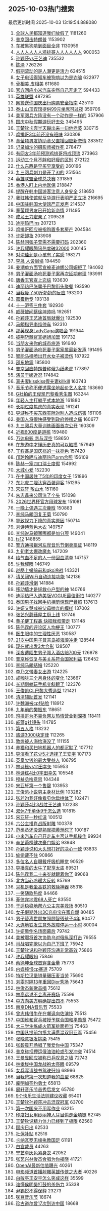 ## 2025-10-03热门搜索 
最后更新时间 2025-10-03 13:19:54.888080 
1. [全球人民都知道我们放假了](https://s.weibo.com/weibo?q=%E5%85%A8%E7%90%83%E4%BA%BA%E6%B0%91%E9%83%BD%E7%9F%A5%E9%81%93%E6%88%91%E4%BB%AC%E6%94%BE%E5%81%87%E4%BA%86&t=31&band_rank=31&Refer=top) 1181260
1. [普京回击特朗普](https://s.weibo.com/weibo?q=%23%E6%99%AE%E4%BA%AC%E5%9B%9E%E5%87%BB%E7%89%B9%E6%9C%97%E6%99%AE%23&t=31&band_rank=1&Refer=top) 1153902
1. [车被黑狗啃到面目全非](https://s.weibo.com/weibo?q=%23%E8%BD%A6%E8%A2%AB%E9%BB%91%E7%8B%97%E5%95%83%E5%88%B0%E9%9D%A2%E7%9B%AE%E5%85%A8%E9%9D%9E%23&t=31&band_rank=5&Refer=top) 1130959
1. [人人人人人人鸡排哥人人人人人人](https://s.weibo.com/weibo?q=%23%E4%BA%BA%E4%BA%BA%E4%BA%BA%E4%BA%BA%E4%BA%BA%E4%BA%BA%E9%B8%A1%E6%8E%92%E5%93%A5%E4%BA%BA%E4%BA%BA%E4%BA%BA%E4%BA%BA%E4%BA%BA%E4%BA%BA%23&t=31&band_rank=1&Refer=top) 900053
1. [孙颖莎vs王艺迪](https://s.weibo.com/weibo?q=%23%E5%AD%99%E9%A2%96%E8%8E%8Evs%E7%8E%8B%E8%89%BA%E8%BF%AA%23&t=31&band_rank=4&Refer=top) 735532
1. [陈泽](https://s.weibo.com/weibo?q=%E9%99%88%E6%B3%BD&t=31&band_rank=5&Refer=top) 726226
1. [假期流动的是人潮更是活力](https://s.weibo.com/weibo?q=%23%E5%81%87%E6%9C%9F%E6%B5%81%E5%8A%A8%E7%9A%84%E6%98%AF%E4%BA%BA%E6%BD%AE%E6%9B%B4%E6%98%AF%E6%B4%BB%E5%8A%9B%23&t=31&band_rank=3&Refer=top) 624515
1. [女子电话得知车被狗啃以为是诈骗](https://s.weibo.com/weibo?q=%23%E5%A5%B3%E5%AD%90%E7%94%B5%E8%AF%9D%E5%BE%97%E7%9F%A5%E8%BD%A6%E8%A2%AB%E7%8B%97%E5%95%83%E4%BB%A5%E4%B8%BA%E6%98%AF%E8%AF%88%E9%AA%97%23&t=31&band_rank=2&Refer=top) 622977
1. [骨相美 皮相美](https://s.weibo.com/weibo?q=%E9%AA%A8%E7%9B%B8%E7%BE%8E%20%E7%9A%AE%E7%9B%B8%E7%BE%8E&t=31&band_rank=33&Refer=top) 611680
1. [官方回应小米汽车突然自己开走了](https://s.weibo.com/weibo?q=%23%E5%AE%98%E6%96%B9%E5%9B%9E%E5%BA%94%E5%B0%8F%E7%B1%B3%E6%B1%BD%E8%BD%A6%E7%AA%81%E7%84%B6%E8%87%AA%E5%B7%B1%E5%BC%80%E8%B5%B0%E4%BA%86%23&t=31&band_rank=5&Refer=top) 594433
1. [英雄联盟](https://s.weibo.com/weibo?q=%E8%8B%B1%E9%9B%84%E8%81%94%E7%9B%9F&t=31&band_rank=2&Refer=top) 487295
1. [网警送你国庆出行购票安全指南](https://s.weibo.com/weibo?q=%23%E7%BD%91%E8%AD%A6%E9%80%81%E4%BD%A0%E5%9B%BD%E5%BA%86%E5%87%BA%E8%A1%8C%E8%B4%AD%E7%A5%A8%E5%AE%89%E5%85%A8%E6%8C%87%E5%8D%97%23&t=31&band_rank=3&Refer=top) 425110
1. [泰山山顶宾馆提供99元坐席可过夜](https://s.weibo.com/weibo?q=%23%E6%B3%B0%E5%B1%B1%E5%B1%B1%E9%A1%B6%E5%AE%BE%E9%A6%86%E6%8F%90%E4%BE%9B99%E5%85%83%E5%9D%90%E5%B8%AD%E5%8F%AF%E8%BF%87%E5%A4%9C%23&t=31&band_rank=2&Refer=top) 359706
1. [美军阅兵方阵没有一个动作是一样的](https://s.weibo.com/weibo?q=%E7%BE%8E%E5%86%9B%E9%98%85%E5%85%B5%E6%96%B9%E9%98%B5%E6%B2%A1%E6%9C%89%E4%B8%80%E4%B8%AA%E5%8A%A8%E4%BD%9C%E6%98%AF%E4%B8%80%E6%A0%B7%E7%9A%84&t=31&band_rank=16&Refer=top) 357906
1. [国庆中秋假期游玩好去处](https://s.weibo.com/weibo?q=%23%E5%9B%BD%E5%BA%86%E4%B8%AD%E7%A7%8B%E5%81%87%E6%9C%9F%E6%B8%B8%E7%8E%A9%E5%A5%BD%E5%8E%BB%E5%A4%84%23&t=31&band_rank=3&Refer=top) 345495
1. [王楚钦卡壳半天蹦出来一句他老婆](https://s.weibo.com/weibo?q=%E7%8E%8B%E6%A5%9A%E9%92%A6%E5%8D%A1%E5%A3%B3%E5%8D%8A%E5%A4%A9%E8%B9%A6%E5%87%BA%E6%9D%A5%E4%B8%80%E5%8F%A5%E4%BB%96%E8%80%81%E5%A9%86&t=31&band_rank=4&Refer=top) 330715
1. [鸡排哥3年前还没有班味](https://s.weibo.com/weibo?q=%23%E9%B8%A1%E6%8E%92%E5%93%A53%E5%B9%B4%E5%89%8D%E8%BF%98%E6%B2%A1%E6%9C%89%E7%8F%AD%E5%91%B3%23&t=31&band_rank=7&Refer=top) 330308
1. [章莹颖男友协助章父直播回应新恋情](https://s.weibo.com/weibo?q=%23%E7%AB%A0%E8%8E%B9%E9%A2%96%E7%94%B7%E5%8F%8B%E5%8D%8F%E5%8A%A9%E7%AB%A0%E7%88%B6%E7%9B%B4%E6%92%AD%E5%9B%9E%E5%BA%94%E6%96%B0%E6%81%8B%E6%83%85%23&t=31&band_rank=6&Refer=top) 283512
1. [记录加沙的摄影师被炸死](https://s.weibo.com/weibo?q=%23%E8%AE%B0%E5%BD%95%E5%8A%A0%E6%B2%99%E7%9A%84%E6%91%84%E5%BD%B1%E5%B8%88%E8%A2%AB%E7%82%B8%E6%AD%BB%23&t=31&band_rank=4&Refer=top) 278477
1. [有网友3年前预测鸡排哥将成顶流](https://s.weibo.com/weibo?q=%23%E6%9C%89%E7%BD%91%E5%8F%8B3%E5%B9%B4%E5%89%8D%E9%A2%84%E6%B5%8B%E9%B8%A1%E6%8E%92%E5%93%A5%E5%B0%86%E6%88%90%E9%A1%B6%E6%B5%81%23&t=31&band_rank=6&Refer=top) 273963
1. [运动三个月不胖和好瘦的区别](https://s.weibo.com/weibo?q=%E8%BF%90%E5%8A%A8%E4%B8%89%E4%B8%AA%E6%9C%88%E4%B8%8D%E8%83%96%E5%92%8C%E5%A5%BD%E7%98%A6%E7%9A%84%E5%8C%BA%E5%88%AB&t=31&band_rank=7&Refer=top) 272122
1. [什么东西是早买早享受的](https://s.weibo.com/weibo?q=%E4%BB%80%E4%B9%88%E4%B8%9C%E8%A5%BF%E6%98%AF%E6%97%A9%E4%B9%B0%E6%97%A9%E4%BA%AB%E5%8F%97%E7%9A%84&t=31&band_rank=24&Refer=top) 260196
1. [九三阅兵刺刀是开了刃的](https://s.weibo.com/weibo?q=%23%E4%B9%9D%E4%B8%89%E9%98%85%E5%85%B5%E5%88%BA%E5%88%80%E6%98%AF%E5%BC%80%E4%BA%86%E5%88%83%E7%9A%84%23&t=31&band_rank=8&Refer=top) 251564
1. [英雄联盟全球总决赛](https://s.weibo.com/weibo?q=%23%E8%8B%B1%E9%9B%84%E8%81%94%E7%9B%9F%E5%85%A8%E7%90%83%E6%80%BB%E5%86%B3%E8%B5%9B%23&t=31&band_rank=9&Refer=top) 231859
1. [香港人盯上内地医保](https://s.weibo.com/weibo?q=%23%E9%A6%99%E6%B8%AF%E4%BA%BA%E7%9B%AF%E4%B8%8A%E5%86%85%E5%9C%B0%E5%8C%BB%E4%BF%9D%23&t=31&band_rank=7&Refer=top) 218847
1. [提醒在韩中国游客注意人身安全](https://s.weibo.com/weibo?q=%23%E6%8F%90%E9%86%92%E5%9C%A8%E9%9F%A9%E4%B8%AD%E5%9B%BD%E6%B8%B8%E5%AE%A2%E6%B3%A8%E6%84%8F%E4%BA%BA%E8%BA%AB%E5%AE%89%E5%85%A8%23&t=31&band_rank=8&Refer=top) 218650
1. [我驻韩使馆就反华游行表明严正立场](https://s.weibo.com/weibo?q=%23%E6%88%91%E9%A9%BB%E9%9F%A9%E4%BD%BF%E9%A6%86%E5%B0%B1%E5%8F%8D%E5%8D%8E%E6%B8%B8%E8%A1%8C%E8%A1%A8%E6%98%8E%E4%B8%A5%E6%AD%A3%E7%AB%8B%E5%9C%BA%23&t=31&band_rank=9&Refer=top) 216695
1. [中国驻韩国大使馆严正发声](https://s.weibo.com/weibo?q=%23%E4%B8%AD%E5%9B%BD%E9%A9%BB%E9%9F%A9%E5%9B%BD%E5%A4%A7%E4%BD%BF%E9%A6%86%E4%B8%A5%E6%AD%A3%E5%8F%91%E5%A3%B0%23&t=31&band_rank=10&Refer=top) 214537
1. [章莹颖男友已开始新恋情](https://s.weibo.com/weibo?q=%23%E7%AB%A0%E8%8E%B9%E9%A2%96%E7%94%B7%E5%8F%8B%E5%B7%B2%E5%BC%80%E5%A7%8B%E6%96%B0%E6%81%8B%E6%83%85%23&t=31&band_rank=11&Refer=top) 211495
1. [成龙王力宏亲了](https://s.weibo.com/weibo?q=%23%E6%88%90%E9%BE%99%E7%8E%8B%E5%8A%9B%E5%AE%8F%E4%BA%B2%E4%BA%86%23&t=31&band_rank=12&Refer=top) 209528
1. [迪丽热巴ins](https://s.weibo.com/weibo?q=%E8%BF%AA%E4%B8%BD%E7%83%AD%E5%B7%B4ins&t=31&band_rank=13&Refer=top) 207213
1. [鸡排哥回应被指购置多套房产](https://s.weibo.com/weibo?q=%23%E9%B8%A1%E6%8E%92%E5%93%A5%E5%9B%9E%E5%BA%94%E8%A2%AB%E6%8C%87%E8%B4%AD%E7%BD%AE%E5%A4%9A%E5%A5%97%E6%88%BF%E4%BA%A7%23&t=31&band_rank=14&Refer=top) 204584
1. [许妍卸妆](https://s.weibo.com/weibo?q=%23%E8%AE%B8%E5%A6%8D%E5%8D%B8%E5%A6%86%23&t=31&band_rank=15&Refer=top) 203908
1. [陈赫问张子萱需不需要打码](https://s.weibo.com/weibo?q=%23%E9%99%88%E8%B5%AB%E9%97%AE%E5%BC%A0%E5%AD%90%E8%90%B1%E9%9C%80%E4%B8%8D%E9%9C%80%E8%A6%81%E6%89%93%E7%A0%81%23&t=31&band_rank=16&Refer=top) 202360
1. [许我耀眼腾讯热度破32000](https://s.weibo.com/weibo?q=%23%E8%AE%B8%E6%88%91%E8%80%80%E7%9C%BC%E8%85%BE%E8%AE%AF%E7%83%AD%E5%BA%A6%E7%A0%B432000%23&t=31&band_rank=17&Refer=top) 200145
1. [对沈佳润是小孩有了实感](https://s.weibo.com/weibo?q=%E5%AF%B9%E6%B2%88%E4%BD%B3%E6%B6%A6%E6%98%AF%E5%B0%8F%E5%AD%A9%E6%9C%89%E4%BA%86%E5%AE%9E%E6%84%9F&t=31&band_rank=18&Refer=top) 198271
1. [李晟 人设崩塌](https://s.weibo.com/weibo?q=%E6%9D%8E%E6%99%9F%20%E4%BA%BA%E8%AE%BE%E5%B4%A9%E5%A1%8C&t=31&band_rank=11&Refer=top) 194450
1. [姜潮单方面官宣被麦迪娜公司婉拒了](https://s.weibo.com/weibo?q=%E5%A7%9C%E6%BD%AE%E5%8D%95%E6%96%B9%E9%9D%A2%E5%AE%98%E5%AE%A3%E8%A2%AB%E9%BA%A6%E8%BF%AA%E5%A8%9C%E5%85%AC%E5%8F%B8%E5%A9%89%E6%8B%92%E4%BA%86&t=31&band_rank=11&Refer=top) 194092
1. [男子灌面汤呛死妻子案再次延期审理](https://s.weibo.com/weibo?q=%23%E7%94%B7%E5%AD%90%E7%81%8C%E9%9D%A2%E6%B1%A4%E5%91%9B%E6%AD%BB%E5%A6%BB%E5%AD%90%E6%A1%88%E5%86%8D%E6%AC%A1%E5%BB%B6%E6%9C%9F%E5%AE%A1%E7%90%86%23&t=31&band_rank=31&Refer=top) 193991
1. [唐香玉官宣上恋综](https://s.weibo.com/weibo?q=%23%E5%94%90%E9%A6%99%E7%8E%89%E5%AE%98%E5%AE%A3%E4%B8%8A%E6%81%8B%E7%BB%BC%23&t=31&band_rank=13&Refer=top) 193630
1. [迪丽热巴张馨予巴黎街头聚餐](https://s.weibo.com/weibo?q=%23%E8%BF%AA%E4%B8%BD%E7%83%AD%E5%B7%B4%E5%BC%A0%E9%A6%A8%E4%BA%88%E5%B7%B4%E9%BB%8E%E8%A1%97%E5%A4%B4%E8%81%9A%E9%A4%90%23&t=31&band_rank=19&Refer=top) 193590
1. [当我瘦了50斤奶奶的反应](https://s.weibo.com/weibo?q=%E5%BD%93%E6%88%91%E7%98%A6%E4%BA%8650%E6%96%A4%E5%A5%B6%E5%A5%B6%E7%9A%84%E5%8F%8D%E5%BA%94&t=31&band_rank=32&Refer=top) 193200
1. [霉霉新专](https://s.weibo.com/weibo?q=%E9%9C%89%E9%9C%89%E6%96%B0%E4%B8%93&t=31&band_rank=19&Refer=top) 193138
1. [十一沪签三件套](https://s.weibo.com/weibo?q=%23%E5%8D%81%E4%B8%80%E6%B2%AA%E7%AD%BE%E4%B8%89%E4%BB%B6%E5%A5%97%23&t=31&band_rank=18&Refer=top) 192930
1. [戚薇被问蔡徐坤帅吗](https://s.weibo.com/weibo?q=%E6%88%9A%E8%96%87%E8%A2%AB%E9%97%AE%E8%94%A1%E5%BE%90%E5%9D%A4%E5%B8%85%E5%90%97&t=31&band_rank=23&Refer=top) 192651
1. [孙颖莎王艺迪首局就爆分](https://s.weibo.com/weibo?q=%E5%AD%99%E9%A2%96%E8%8E%8E%E7%8E%8B%E8%89%BA%E8%BF%AA%E9%A6%96%E5%B1%80%E5%B0%B1%E7%88%86%E5%88%86&t=31&band_rank=20&Refer=top) 192530
1. [马頔指导李纯停车](https://s.weibo.com/weibo?q=%23%E9%A9%AC%E9%A0%94%E6%8C%87%E5%AF%BC%E6%9D%8E%E7%BA%AF%E5%81%9C%E8%BD%A6%23&t=31&band_rank=21&Refer=top) 192310
1. [那英现身LadyGaga演唱会](https://s.weibo.com/weibo?q=%23%E9%82%A3%E8%8B%B1%E7%8E%B0%E8%BA%ABLadyGaga%E6%BC%94%E5%94%B1%E4%BC%9A%23&t=31&band_rank=22&Refer=top) 191944
1. [披荆斩棘官宣姐姐加盟](https://s.weibo.com/weibo?q=%23%E6%8A%AB%E8%8D%86%E6%96%A9%E6%A3%98%E5%AE%98%E5%AE%A3%E5%A7%90%E5%A7%90%E5%8A%A0%E7%9B%9F%23&t=31&band_rank=23&Refer=top) 191732
1. [当朋友来你的城市旅游](https://s.weibo.com/weibo?q=%E5%BD%93%E6%9C%8B%E5%8F%8B%E6%9D%A5%E4%BD%A0%E7%9A%84%E5%9F%8E%E5%B8%82%E6%97%85%E6%B8%B8&t=31&band_rank=24&Refer=top) 191640
1. [男子灌面汤呛死妻子案家属最新发声](https://s.weibo.com/weibo?q=%23%E7%94%B7%E5%AD%90%E7%81%8C%E9%9D%A2%E6%B1%A4%E5%91%9B%E6%AD%BB%E5%A6%BB%E5%AD%90%E6%A1%88%E5%AE%B6%E5%B1%9E%E6%9C%80%E6%96%B0%E5%8F%91%E5%A3%B0%23&t=31&band_rank=25&Refer=top) 191495
1. [智能马桶喷出开水女子被烫伤](https://s.weibo.com/weibo?q=%23%E6%99%BA%E8%83%BD%E9%A9%AC%E6%A1%B6%E5%96%B7%E5%87%BA%E5%BC%80%E6%B0%B4%E5%A5%B3%E5%AD%90%E8%A2%AB%E7%83%AB%E4%BC%A4%23&t=31&band_rank=19&Refer=top) 187922
1. [邵东地震](https://s.weibo.com/weibo?q=%E9%82%B5%E4%B8%9C%E5%9C%B0%E9%9C%87&t=31&band_rank=26&Refer=top) 185800
1. [普京回应特朗普称俄为纸老虎](https://s.weibo.com/weibo?q=%23%E6%99%AE%E4%BA%AC%E5%9B%9E%E5%BA%94%E7%89%B9%E6%9C%97%E6%99%AE%E7%A7%B0%E4%BF%84%E4%B8%BA%E7%BA%B8%E8%80%81%E8%99%8E%23&t=31&band_rank=9&Refer=top) 177897
1. [演员于娜近况](https://s.weibo.com/weibo?q=%23%E6%BC%94%E5%91%98%E4%BA%8E%E5%A8%9C%E8%BF%91%E5%86%B5%23&t=31&band_rank=50&Refer=top) 174842
1. [真夫妻kisskiss假夫妻killkill](https://s.weibo.com/weibo?q=%23%E7%9C%9F%E5%A4%AB%E5%A6%BBkisskiss%E5%81%87%E5%A4%AB%E5%A6%BBkillkill%23&t=31&band_rank=19&Refer=top) 163743
1. [音乐节称不便透露坐地起价艺人名字](https://s.weibo.com/weibo?q=%23%E9%9F%B3%E4%B9%90%E8%8A%82%E7%A7%B0%E4%B8%8D%E4%BE%BF%E9%80%8F%E9%9C%B2%E5%9D%90%E5%9C%B0%E8%B5%B7%E4%BB%B7%E8%89%BA%E4%BA%BA%E5%90%8D%E5%AD%97%23&t=31&band_rank=29&Refer=top) 163660
1. [G社拍的王俊凯巴黎看秀生图](https://s.weibo.com/weibo?q=%23G%E7%A4%BE%E6%8B%8D%E7%9A%84%E7%8E%8B%E4%BF%8A%E5%87%AF%E5%B7%B4%E9%BB%8E%E7%9C%8B%E7%A7%80%E7%94%9F%E5%9B%BE%23&t=31&band_rank=18&Refer=top) 163244
1. [年轻人主打躺平式本地游](https://s.weibo.com/weibo?q=%23%E5%B9%B4%E8%BD%BB%E4%BA%BA%E4%B8%BB%E6%89%93%E8%BA%BA%E5%B9%B3%E5%BC%8F%E6%9C%AC%E5%9C%B0%E6%B8%B8%23&t=31&band_rank=20&Refer=top) 161880
1. [长期过度焦虑的真实表现](https://s.weibo.com/weibo?q=%E9%95%BF%E6%9C%9F%E8%BF%87%E5%BA%A6%E7%84%A6%E8%99%91%E7%9A%84%E7%9C%9F%E5%AE%9E%E8%A1%A8%E7%8E%B0&t=31&band_rank=32&Refer=top) 161241
1. [导游称不买东西实际对别人造成伤害](https://s.weibo.com/weibo?q=%23%E5%AF%BC%E6%B8%B8%E7%A7%B0%E4%B8%8D%E4%B9%B0%E4%B8%9C%E8%A5%BF%E5%AE%9E%E9%99%85%E5%AF%B9%E5%88%AB%E4%BA%BA%E9%80%A0%E6%88%90%E4%BC%A4%E5%AE%B3%23&t=31&band_rank=22&Refer=top) 161106
1. [美国人将很快感受到政府停摆之痛](https://s.weibo.com/weibo?q=%23%E7%BE%8E%E5%9B%BD%E4%BA%BA%E5%B0%86%E5%BE%88%E5%BF%AB%E6%84%9F%E5%8F%97%E5%88%B0%E6%94%BF%E5%BA%9C%E5%81%9C%E6%91%86%E4%B9%8B%E7%97%9B%23&t=31&band_rank=10&Refer=top) 160677
1. [九三阅兵大量训练画面首次公开](https://s.weibo.com/weibo?q=%23%E4%B9%9D%E4%B8%89%E9%98%85%E5%85%B5%E5%A4%A7%E9%87%8F%E8%AE%AD%E7%BB%83%E7%94%BB%E9%9D%A2%E9%A6%96%E6%AC%A1%E5%85%AC%E5%BC%80%23&t=31&band_rank=24&Refer=top) 160309
1. [近视600度是道槛](https://s.weibo.com/weibo?q=%23%E8%BF%91%E8%A7%86600%E5%BA%A6%E6%98%AF%E9%81%93%E6%A7%9B%23&t=31&band_rank=26&Refer=top) 159480
1. [万达电影 恋与深空](https://s.weibo.com/weibo?q=%E4%B8%87%E8%BE%BE%E7%94%B5%E5%BD%B1%20%E6%81%8B%E4%B8%8E%E6%B7%B1%E7%A9%BA&t=31&band_rank=27&Refer=top) 158650
1. [在旅游中才懂历史真的可以触摸](https://s.weibo.com/weibo?q=%23%E5%9C%A8%E6%97%85%E6%B8%B8%E4%B8%AD%E6%89%8D%E6%87%82%E5%8E%86%E5%8F%B2%E7%9C%9F%E7%9A%84%E5%8F%AF%E4%BB%A5%E8%A7%A6%E6%91%B8%23&t=31&band_rank=29&Refer=top) 157949
1. [丁程鑫是国庆档的一抹亮色](https://s.weibo.com/weibo?q=%E4%B8%81%E7%A8%8B%E9%91%AB%E6%98%AF%E5%9B%BD%E5%BA%86%E6%A1%A3%E7%9A%84%E4%B8%80%E6%8A%B9%E4%BA%AE%E8%89%B2&t=31&band_rank=30&Refer=top) 157420
1. [邝玲玲晒与迪丽热巴orm合照](https://s.weibo.com/weibo?q=%23%E9%82%9D%E7%8E%B2%E7%8E%B2%E6%99%92%E4%B8%8E%E8%BF%AA%E4%B8%BD%E7%83%AD%E5%B7%B4orm%E5%90%88%E7%85%A7%23&t=31&band_rank=34&Refer=top) 156109
1. [陈赫一家四口瑞士度假](https://s.weibo.com/weibo?q=%E9%99%88%E8%B5%AB%E4%B8%80%E5%AE%B6%E5%9B%9B%E5%8F%A3%E7%91%9E%E5%A3%AB%E5%BA%A6%E5%81%87&t=31&band_rank=11&Refer=top) 154992
1. [大城小爱](https://s.weibo.com/weibo?q=%E5%A4%A7%E5%9F%8E%E5%B0%8F%E7%88%B1&t=31&band_rank=20&Refer=top) 152230
1. [在中国居住了5年的印度女子](https://s.weibo.com/weibo?q=%23%E5%9C%A8%E4%B8%AD%E5%9B%BD%E5%B1%85%E4%BD%8F%E4%BA%865%E5%B9%B4%E7%9A%84%E5%8D%B0%E5%BA%A6%E5%A5%B3%E5%AD%90%23&t=31&band_rank=21&Refer=top) 151896
1. [东北虎二埋汰穿西装迎客](https://s.weibo.com/weibo?q=%23%E4%B8%9C%E5%8C%97%E8%99%8E%E4%BA%8C%E5%9F%8B%E6%B1%B0%E7%A9%BF%E8%A5%BF%E8%A3%85%E8%BF%8E%E5%AE%A2%23&t=31&band_rank=10&Refer=top) 151295
1. [宋亚轩 敬山水](https://s.weibo.com/weibo?q=%E5%AE%8B%E4%BA%9A%E8%BD%A9%20%E6%95%AC%E5%B1%B1%E6%B0%B4&t=31&band_rank=13&Refer=top) 151160
1. [朱志鑫来公司洗了个头](https://s.weibo.com/weibo?q=%23%E6%9C%B1%E5%BF%97%E9%91%AB%E6%9D%A5%E5%85%AC%E5%8F%B8%E6%B4%97%E4%BA%86%E4%B8%AA%E5%A4%B4%23&t=31&band_rank=14&Refer=top) 151098
1. [2026世界杯官方用球发布](https://s.weibo.com/weibo?q=%232026%E4%B8%96%E7%95%8C%E6%9D%AF%E5%AE%98%E6%96%B9%E7%94%A8%E7%90%83%E5%8F%91%E5%B8%83%23&t=31&band_rank=15&Refer=top) 151081
1. [一晚上偶遇三次鹿晗](https://s.weibo.com/weibo?q=%23%E4%B8%80%E6%99%9A%E4%B8%8A%E5%81%B6%E9%81%87%E4%B8%89%E6%AC%A1%E9%B9%BF%E6%99%97%23&t=31&band_rank=18&Refer=top) 150883
1. [李纯马頔回复王菊](https://s.weibo.com/weibo?q=%23%E6%9D%8E%E7%BA%AF%E9%A9%AC%E9%A0%94%E5%9B%9E%E5%A4%8D%E7%8E%8B%E8%8F%8A%23&t=31&band_rank=31&Refer=top) 150790
1. [导致视力下降的真实原因](https://s.weibo.com/weibo?q=%E5%AF%BC%E8%87%B4%E8%A7%86%E5%8A%9B%E4%B8%8B%E9%99%8D%E7%9A%84%E7%9C%9F%E5%AE%9E%E5%8E%9F%E5%9B%A0&t=31&band_rank=21&Refer=top) 150714
1. [刘诗诗蓝色大衣](https://s.weibo.com/weibo?q=%23%E5%88%98%E8%AF%97%E8%AF%97%E8%93%9D%E8%89%B2%E5%A4%A7%E8%A1%A3%23&t=31&band_rank=15&Refer=top) 149757
1. [李纯说马頔哪哪都是加分项](https://s.weibo.com/weibo?q=%23%E6%9D%8E%E7%BA%AF%E8%AF%B4%E9%A9%AC%E9%A0%94%E5%93%AA%E5%93%AA%E9%83%BD%E6%98%AF%E5%8A%A0%E5%88%86%E9%A1%B9%23&t=31&band_rank=25&Refer=top) 149041
1. [ts12](https://s.weibo.com/weibo?q=ts12&t=31&band_rank=28&Refer=top) 148855
1. [警方通报银河左岸音乐节倒卖票证](https://s.weibo.com/weibo?q=%23%E8%AD%A6%E6%96%B9%E9%80%9A%E6%8A%A5%E9%93%B6%E6%B2%B3%E5%B7%A6%E5%B2%B8%E9%9F%B3%E4%B9%90%E8%8A%82%E5%80%92%E5%8D%96%E7%A5%A8%E8%AF%81%23&t=31&band_rank=35&Refer=top) 148119
1. [九旬老太爆改魔丸](https://s.weibo.com/weibo?q=%E4%B9%9D%E6%97%AC%E8%80%81%E5%A4%AA%E7%88%86%E6%94%B9%E9%AD%94%E4%B8%B8&t=31&band_rank=29&Refer=top) 147209
1. [给气血不足的人一份回血清单](https://s.weibo.com/weibo?q=%23%E7%BB%99%E6%B0%94%E8%A1%80%E4%B8%8D%E8%B6%B3%E7%9A%84%E4%BA%BA%E4%B8%80%E4%BB%BD%E5%9B%9E%E8%A1%80%E6%B8%85%E5%8D%95%23&t=31&band_rank=31&Refer=top) 147157
1. [许我耀眼](https://s.weibo.com/weibo?q=%E8%AE%B8%E6%88%91%E8%80%80%E7%9C%BC&t=31&band_rank=22&Refer=top) 146749
1. [赵磊上婚综前和qko冷战](https://s.weibo.com/weibo?q=%E8%B5%B5%E7%A3%8A%E4%B8%8A%E5%A9%9A%E7%BB%BC%E5%89%8D%E5%92%8Cqko%E5%86%B7%E6%88%98&t=31&band_rank=42&Refer=top) 143321
1. [请关闭WiFi自动连接功能](https://s.weibo.com/weibo?q=%23%E8%AF%B7%E5%85%B3%E9%97%ADWiFi%E8%87%AA%E5%8A%A8%E8%BF%9E%E6%8E%A5%E5%8A%9F%E8%83%BD%23&t=31&band_rank=33&Refer=top) 142136
1. [孙颖莎滑倒](https://s.weibo.com/weibo?q=%E5%AD%99%E9%A2%96%E8%8E%8E%E6%BB%91%E5%80%92&t=31&band_rank=35&Refer=top) 141884
1. [移动墙才是拯救小户型的神](https://s.weibo.com/weibo?q=%E7%A7%BB%E5%8A%A8%E5%A2%99%E6%89%8D%E6%98%AF%E6%8B%AF%E6%95%91%E5%B0%8F%E6%88%B7%E5%9E%8B%E7%9A%84%E7%A5%9E&t=31&band_rank=21&Refer=top) 140766
1. [迪丽热巴入选美版VOGUE最佳街拍](https://s.weibo.com/weibo?q=%23%E8%BF%AA%E4%B8%BD%E7%83%AD%E5%B7%B4%E5%85%A5%E9%80%89%E7%BE%8E%E7%89%88VOGUE%E6%9C%80%E4%BD%B3%E8%A1%97%E6%8B%8D%23&t=31&band_rank=18&Refer=top) 140277
1. [泰国男子找回手机相册惊现尸骨照](https://s.weibo.com/weibo?q=%23%E6%B3%B0%E5%9B%BD%E7%94%B7%E5%AD%90%E6%89%BE%E5%9B%9E%E6%89%8B%E6%9C%BA%E7%9B%B8%E5%86%8C%E6%83%8A%E7%8E%B0%E5%B0%B8%E9%AA%A8%E7%85%A7%23&t=31&band_rank=23&Refer=top) 137613
1. [许妍又哭成被父母抛弃的模样](https://s.weibo.com/weibo?q=%E8%AE%B8%E5%A6%8D%E5%8F%88%E5%93%AD%E6%88%90%E8%A2%AB%E7%88%B6%E6%AF%8D%E6%8A%9B%E5%BC%83%E7%9A%84%E6%A8%A1%E6%A0%B7&t=31&band_rank=23&Refer=top) 137002
1. [张艺兴蘑菇屋主厨上线](https://s.weibo.com/weibo?q=%E5%BC%A0%E8%89%BA%E5%85%B4%E8%98%91%E8%8F%87%E5%B1%8B%E4%B8%BB%E5%8E%A8%E4%B8%8A%E7%BA%BF&t=31&band_rank=37&Refer=top) 131746
1. [董子健丁程鑫 快把我叔带走](https://s.weibo.com/weibo?q=%E8%91%A3%E5%AD%90%E5%81%A5%E4%B8%81%E7%A8%8B%E9%91%AB%20%E5%BF%AB%E6%8A%8A%E6%88%91%E5%8F%94%E5%B8%A6%E8%B5%B0&t=31&band_rank=38&Refer=top) 131148
1. [陈伟霆的评论区人均梗王](https://s.weibo.com/weibo?q=%E9%99%88%E4%BC%9F%E9%9C%86%E7%9A%84%E8%AF%84%E8%AE%BA%E5%8C%BA%E4%BA%BA%E5%9D%87%E6%A2%97%E7%8E%8B&t=31&band_rank=24&Refer=top) 130777
1. [医生眼中的生理性厌恶](https://s.weibo.com/weibo?q=%E5%8C%BB%E7%94%9F%E7%9C%BC%E4%B8%AD%E7%9A%84%E7%94%9F%E7%90%86%E6%80%A7%E5%8E%8C%E6%81%B6&t=31&band_rank=31&Refer=top) 130587
1. [21岁中国男子普吉岛被海浪冲走](https://s.weibo.com/weibo?q=%2321%E5%B2%81%E4%B8%AD%E5%9B%BD%E7%94%B7%E5%AD%90%E6%99%AE%E5%90%89%E5%B2%9B%E8%A2%AB%E6%B5%B7%E6%B5%AA%E5%86%B2%E8%B5%B0%23&t=31&band_rank=41&Refer=top) 128544
1. [现在就出发3大合影](https://s.weibo.com/weibo?q=%E7%8E%B0%E5%9C%A8%E5%B0%B1%E5%87%BA%E5%8F%913%E5%A4%A7%E5%90%88%E5%BD%B1&t=31&band_rank=42&Refer=top) 128507
1. [深夜遭陌生男子闯入酒店赔700元](https://s.weibo.com/weibo?q=%23%E6%B7%B1%E5%A4%9C%E9%81%AD%E9%99%8C%E7%94%9F%E7%94%B7%E5%AD%90%E9%97%AF%E5%85%A5%E9%85%92%E5%BA%97%E8%B5%94700%E5%85%83%23&t=31&band_rank=43&Refer=top) 126878
1. [普京称恢复与美关系符合国家利益](https://s.weibo.com/weibo?q=%23%E6%99%AE%E4%BA%AC%E7%A7%B0%E6%81%A2%E5%A4%8D%E4%B8%8E%E7%BE%8E%E5%85%B3%E7%B3%BB%E7%AC%A6%E5%90%88%E5%9B%BD%E5%AE%B6%E5%88%A9%E7%9B%8A%23&t=31&band_rank=9&Refer=top) 126452
1. [李纯马頔结婚](https://s.weibo.com/weibo?q=%23%E6%9D%8E%E7%BA%AF%E9%A9%AC%E9%A0%94%E7%BB%93%E5%A9%9A%23&t=31&band_rank=24&Refer=top) 125220
1. [李乃文带妻女出游](https://s.weibo.com/weibo?q=%23%E6%9D%8E%E4%B9%83%E6%96%87%E5%B8%A6%E5%A6%BB%E5%A5%B3%E5%87%BA%E6%B8%B8%23&t=31&band_rank=40&Refer=top) 124225
1. [戒咖啡三个月身体的变化](https://s.weibo.com/weibo?q=%E6%88%92%E5%92%96%E5%95%A1%E4%B8%89%E4%B8%AA%E6%9C%88%E8%BA%AB%E4%BD%93%E7%9A%84%E5%8F%98%E5%8C%96&t=31&band_rank=41&Refer=top) 123667
1. [长期侧躺玩手机变斜眼了](https://s.weibo.com/weibo?q=%E9%95%BF%E6%9C%9F%E4%BE%A7%E8%BA%BA%E7%8E%A9%E6%89%8B%E6%9C%BA%E5%8F%98%E6%96%9C%E7%9C%BC%E4%BA%86&t=31&band_rank=25&Refer=top) 122376
1. [王俊凯CL巴黎大秀造型](https://s.weibo.com/weibo?q=%23%E7%8E%8B%E4%BF%8A%E5%87%AFCL%E5%B7%B4%E9%BB%8E%E5%A4%A7%E7%A7%80%E9%80%A0%E5%9E%8B%23&t=31&band_rank=20&Refer=top) 121421
1. [清清辅助首发](https://s.weibo.com/weibo?q=%23%E6%B8%85%E6%B8%85%E8%BE%85%E5%8A%A9%E9%A6%96%E5%8F%91%23&t=31&band_rank=21&Refer=top) 121141
1. [许魏洲被cpf贴脸](https://s.weibo.com/weibo?q=%23%E8%AE%B8%E9%AD%8F%E6%B4%B2%E8%A2%ABcpf%E8%B4%B4%E8%84%B8%23&t=31&band_rank=25&Refer=top) 118912
1. [九年前的樊振东](https://s.weibo.com/weibo?q=%23%E4%B9%9D%E5%B9%B4%E5%89%8D%E7%9A%84%E6%A8%8A%E6%8C%AF%E4%B8%9C%23&t=31&band_rank=44&Refer=top) 118651
1. [鸡排哥为不辜负网友热情营业到深夜](https://s.weibo.com/weibo?q=%23%E9%B8%A1%E6%8E%92%E5%93%A5%E4%B8%BA%E4%B8%8D%E8%BE%9C%E8%B4%9F%E7%BD%91%E5%8F%8B%E7%83%AD%E6%83%85%E8%90%A5%E4%B8%9A%E5%88%B0%E6%B7%B1%E5%A4%9C%23&t=31&band_rank=33&Refer=top) 118411
1. [戚薇g社镜头](https://s.weibo.com/weibo?q=%23%E6%88%9A%E8%96%87g%E7%A4%BE%E9%95%9C%E5%A4%B4%23&t=31&band_rank=27&Refer=top) 114785
1. [第五人格](https://s.weibo.com/weibo?q=%23%E7%AC%AC%E4%BA%94%E4%BA%BA%E6%A0%BC%23&t=31&band_rank=28&Refer=top) 113232
1. [旅游3000块定律](https://s.weibo.com/weibo?q=%E6%97%85%E6%B8%B83000%E5%9D%97%E5%AE%9A%E5%BE%8B&t=31&band_rank=34&Refer=top) 112265
1. [敦煌被人海给淹没了](https://s.weibo.com/weibo?q=%23%E6%95%A6%E7%85%8C%E8%A2%AB%E4%BA%BA%E6%B5%B7%E7%BB%99%E6%B7%B9%E6%B2%A1%E4%BA%86%23&t=31&band_rank=46&Refer=top) 111155
1. [养猫和买扫地机器人的都沉默了](https://s.weibo.com/weibo?q=%E5%85%BB%E7%8C%AB%E5%92%8C%E4%B9%B0%E6%89%AB%E5%9C%B0%E6%9C%BA%E5%99%A8%E4%BA%BA%E7%9A%84%E9%83%BD%E6%B2%89%E9%BB%98%E4%BA%86&t=31&band_rank=48&Refer=top) 107712
1. [导演看了花少5才选择了王安宇](https://s.weibo.com/weibo?q=%23%E5%AF%BC%E6%BC%94%E7%9C%8B%E4%BA%86%E8%8A%B1%E5%B0%915%E6%89%8D%E9%80%89%E6%8B%A9%E4%BA%86%E7%8E%8B%E5%AE%89%E5%AE%87%23&t=31&band_rank=21&Refer=top) 107173
1. [英皇欠钱的最大受益人](https://s.weibo.com/weibo?q=%E8%8B%B1%E7%9A%87%E6%AC%A0%E9%92%B1%E7%9A%84%E6%9C%80%E5%A4%A7%E5%8F%97%E7%9B%8A%E4%BA%BA&t=31&band_rank=26&Refer=top) 106795
1. [林诗栋vs宇田幸矢](https://s.weibo.com/weibo?q=%23%E6%9E%97%E8%AF%97%E6%A0%8Bvs%E5%AE%87%E7%94%B0%E5%B9%B8%E7%9F%A2%23&t=31&band_rank=35&Refer=top) 105953
1. [林诗栋4比0宇田幸矢](https://s.weibo.com/weibo?q=%23%E6%9E%97%E8%AF%97%E6%A0%8B4%E6%AF%940%E5%AE%87%E7%94%B0%E5%B9%B8%E7%9F%A2%23&t=31&band_rank=49&Refer=top) 105548
1. [穆祉丞啥意思](https://s.weibo.com/weibo?q=%23%E7%A9%86%E7%A5%89%E4%B8%9E%E5%95%A5%E6%84%8F%E6%80%9D%23&t=31&band_rank=26&Refer=top) 104348
1. [宋亚轩第一个售罄](https://s.weibo.com/weibo?q=%23%E5%AE%8B%E4%BA%9A%E8%BD%A9%E7%AC%AC%E4%B8%80%E4%B8%AA%E5%94%AE%E7%BD%84%23&t=31&band_rank=27&Refer=top) 103953
1. [王俊凯小说男主身材比例](https://s.weibo.com/weibo?q=%E7%8E%8B%E4%BF%8A%E5%87%AF%E5%B0%8F%E8%AF%B4%E7%94%B7%E4%B8%BB%E8%BA%AB%E6%9D%90%E6%AF%94%E4%BE%8B&t=31&band_rank=30&Refer=top) 103282
1. [张若昀我好像看见你扁桃体了](https://s.weibo.com/weibo?q=%E5%BC%A0%E8%8B%A5%E6%98%80%E6%88%91%E5%A5%BD%E5%83%8F%E7%9C%8B%E8%A7%81%E4%BD%A0%E6%89%81%E6%A1%83%E4%BD%93%E4%BA%86&t=31&band_rank=48&Refer=top) 102471
1. [孙颖莎4比3战胜王艺迪](https://s.weibo.com/weibo?q=%23%E5%AD%99%E9%A2%96%E8%8E%8E4%E6%AF%943%E6%88%98%E8%83%9C%E7%8E%8B%E8%89%BA%E8%BF%AA%23&t=31&band_rank=49&Refer=top) 102238
1. [双休7千单休9千怎么选](https://s.weibo.com/weibo?q=%E5%8F%8C%E4%BC%917%E5%8D%83%E5%8D%95%E4%BC%919%E5%8D%83%E6%80%8E%E4%B9%88%E9%80%89&t=31&band_rank=50&Refer=top) 101815
1. [宋亚轩一秒红温](https://s.weibo.com/weibo?q=%E5%AE%8B%E4%BA%9A%E8%BD%A9%E4%B8%80%E7%A7%92%E7%BA%A2%E6%B8%A9&t=31&band_rank=33&Refer=top) 100512
1. [六公主播肖战版射雕](https://s.weibo.com/weibo?q=%23%E5%85%AD%E5%85%AC%E4%B8%BB%E6%92%AD%E8%82%96%E6%88%98%E7%89%88%E5%B0%84%E9%9B%95%23&t=31&band_rank=32&Refer=top) 100378
1. [范丞丞还没混熟就把黄渤怼了](https://s.weibo.com/weibo?q=%E8%8C%83%E4%B8%9E%E4%B8%9E%E8%BF%98%E6%B2%A1%E6%B7%B7%E7%86%9F%E5%B0%B1%E6%8A%8A%E9%BB%84%E6%B8%A4%E6%80%BC%E4%BA%86&t=31&band_rank=40&Refer=top) 100187
1. [小米汽车自己开走车主否认手机操作](https://s.weibo.com/weibo?q=%23%E5%B0%8F%E7%B1%B3%E6%B1%BD%E8%BD%A6%E8%87%AA%E5%B7%B1%E5%BC%80%E8%B5%B0%E8%BD%A6%E4%B8%BB%E5%90%A6%E8%AE%A4%E6%89%8B%E6%9C%BA%E6%93%8D%E4%BD%9C%23&t=31&band_rank=50&Refer=top) 99934
1. [辛芷蕾檀健次豪门姐弟](https://s.weibo.com/weibo?q=%23%E8%BE%9B%E8%8A%B7%E8%95%BE%E6%AA%80%E5%81%A5%E6%AC%A1%E8%B1%AA%E9%97%A8%E5%A7%90%E5%BC%9F%23&t=31&band_rank=43&Refer=top) 93948
1. [孙颖莎说和大头想打好的决心一致](https://s.weibo.com/weibo?q=%23%E5%AD%99%E9%A2%96%E8%8E%8E%E8%AF%B4%E5%92%8C%E5%A4%A7%E5%A4%B4%E6%83%B3%E6%89%93%E5%A5%BD%E7%9A%84%E5%86%B3%E5%BF%83%E4%B8%80%E8%87%B4%23&t=31&band_rank=28&Refer=top) 93833
1. [偷偷藏不住](https://s.weibo.com/weibo?q=%E5%81%B7%E5%81%B7%E8%97%8F%E4%B8%8D%E4%BD%8F&t=31&band_rank=29&Refer=top) 90866
1. [多位名人自曝戴呼吸机睡觉](https://s.weibo.com/weibo?q=%23%E5%A4%9A%E4%BD%8D%E5%90%8D%E4%BA%BA%E8%87%AA%E6%9B%9D%E6%88%B4%E5%91%BC%E5%90%B8%E6%9C%BA%E7%9D%A1%E8%A7%89%23&t=31&band_rank=30&Refer=top) 90529
1. [导播真的太牛了配享太庙](https://s.weibo.com/weibo?q=%E5%AF%BC%E6%92%AD%E7%9C%9F%E7%9A%84%E5%A4%AA%E7%89%9B%E4%BA%86%E9%85%8D%E4%BA%AB%E5%A4%AA%E5%BA%99&t=31&band_rank=34&Refer=top) 89521
1. [陈伟霆我二十来岁就跟着你了](https://s.weibo.com/weibo?q=%E9%99%88%E4%BC%9F%E9%9C%86%E6%88%91%E4%BA%8C%E5%8D%81%E6%9D%A5%E5%B2%81%E5%B0%B1%E8%B7%9F%E7%9D%80%E4%BD%A0%E4%BA%86&t=31&band_rank=32&Refer=top) 89068
1. [北方当心冷暖大反转](https://s.weibo.com/weibo?q=%23%E5%8C%97%E6%96%B9%E5%BD%93%E5%BF%83%E5%86%B7%E6%9A%96%E5%A4%A7%E5%8F%8D%E8%BD%AC%23&t=31&band_rank=36&Refer=top) 85769
1. [耳机是我坐高铁的救赎神器](https://s.weibo.com/weibo?q=%E8%80%B3%E6%9C%BA%E6%98%AF%E6%88%91%E5%9D%90%E9%AB%98%E9%93%81%E7%9A%84%E6%95%91%E8%B5%8E%E7%A5%9E%E5%99%A8&t=31&band_rank=46&Refer=top) 85318
1. [一笑随歌热度](https://s.weibo.com/weibo?q=%E4%B8%80%E7%AC%91%E9%9A%8F%E6%AD%8C%E7%83%AD%E5%BA%A6&t=31&band_rank=33&Refer=top) 84466
1. [菲律宾地震68人死亡](https://s.weibo.com/weibo?q=%23%E8%8F%B2%E5%BE%8B%E5%AE%BE%E5%9C%B0%E9%9C%8768%E4%BA%BA%E6%AD%BB%E4%BA%A1%23&t=31&band_rank=37&Refer=top) 83550
1. [于适稳稳地帮六公主完美救场](https://s.weibo.com/weibo?q=%E4%BA%8E%E9%80%82%E7%A8%B3%E7%A8%B3%E5%9C%B0%E5%B8%AE%E5%85%AD%E5%85%AC%E4%B8%BB%E5%AE%8C%E7%BE%8E%E6%95%91%E5%9C%BA&t=31&band_rank=32&Refer=top) 80510
1. [女子假期外出3C充电宝在家自爆](https://s.weibo.com/weibo?q=%23%E5%A5%B3%E5%AD%90%E5%81%87%E6%9C%9F%E5%A4%96%E5%87%BA3C%E5%85%85%E7%94%B5%E5%AE%9D%E5%9C%A8%E5%AE%B6%E8%87%AA%E7%88%86%23&t=31&band_rank=34&Refer=top) 80485
1. [男子替离世朋友照顾智残孩子4年](https://s.weibo.com/weibo?q=%23%E7%94%B7%E5%AD%90%E6%9B%BF%E7%A6%BB%E4%B8%96%E6%9C%8B%E5%8F%8B%E7%85%A7%E9%A1%BE%E6%99%BA%E6%AE%8B%E5%AD%A9%E5%AD%904%E5%B9%B4%23&t=31&band_rank=48&Refer=top) 80477
1. [大连地铁发生意外故障停运一小时](https://s.weibo.com/weibo?q=%23%E5%A4%A7%E8%BF%9E%E5%9C%B0%E9%93%81%E5%8F%91%E7%94%9F%E6%84%8F%E5%A4%96%E6%95%85%E9%9A%9C%E5%81%9C%E8%BF%90%E4%B8%80%E5%B0%8F%E6%97%B6%23&t=31&band_rank=21&Refer=top) 80004
1. [许妍晕倒名场面幕后](https://s.weibo.com/weibo?q=%E8%AE%B8%E5%A6%8D%E6%99%95%E5%80%92%E5%90%8D%E5%9C%BA%E9%9D%A2%E5%B9%95%E5%90%8E&t=31&band_rank=35&Refer=top) 79742
1. [美被曝将首次协助乌对俄纵深打击](https://s.weibo.com/weibo?q=%23%E7%BE%8E%E8%A2%AB%E6%9B%9D%E5%B0%86%E9%A6%96%E6%AC%A1%E5%8D%8F%E5%8A%A9%E4%B9%8C%E5%AF%B9%E4%BF%84%E7%BA%B5%E6%B7%B1%E6%89%93%E5%87%BB%23&t=31&band_rank=39&Refer=top) 79555
1. [肖战唱完歌以为自己下班了](https://s.weibo.com/weibo?q=%E8%82%96%E6%88%98%E5%94%B1%E5%AE%8C%E6%AD%8C%E4%BB%A5%E4%B8%BA%E8%87%AA%E5%B7%B1%E4%B8%8B%E7%8F%AD%E4%BA%86&t=31&band_rank=39&Refer=top) 75942
1. [王楚钦说和孙颖莎沟通非常高效](https://s.weibo.com/weibo?q=%23%E7%8E%8B%E6%A5%9A%E9%92%A6%E8%AF%B4%E5%92%8C%E5%AD%99%E9%A2%96%E8%8E%8E%E6%B2%9F%E9%80%9A%E9%9D%9E%E5%B8%B8%E9%AB%98%E6%95%88%23&t=31&band_rank=38&Refer=top) 75866
1. [许我耀眼16](https://s.weibo.com/weibo?q=%E8%AE%B8%E6%88%91%E8%80%80%E7%9C%BC16&t=31&band_rank=36&Refer=top) 75846
1. [蔡徐坤全球首穿含金量](https://s.weibo.com/weibo?q=%23%E8%94%A1%E5%BE%90%E5%9D%A4%E5%85%A8%E7%90%83%E9%A6%96%E7%A9%BF%E5%90%AB%E9%87%91%E9%87%8F%23&t=31&band_rank=47&Refer=top) 75773
1. [内娱纯恨cp赛道](https://s.weibo.com/weibo?q=%E5%86%85%E5%A8%B1%E7%BA%AF%E6%81%A8cp%E8%B5%9B%E9%81%93&t=31&band_rank=37&Refer=top) 75709
1. [特斯拉汉堡销量碾压麦当劳](https://s.weibo.com/weibo?q=%23%E7%89%B9%E6%96%AF%E6%8B%89%E6%B1%89%E5%A0%A1%E9%94%80%E9%87%8F%E7%A2%BE%E5%8E%8B%E9%BA%A6%E5%BD%93%E5%8A%B3%23&t=31&band_rank=50&Refer=top) 75690
1. [刘雯时隔13年重回Dior秀场](https://s.weibo.com/weibo?q=%E5%88%98%E9%9B%AF%E6%97%B6%E9%9A%9413%E5%B9%B4%E9%87%8D%E5%9B%9EDior%E7%A7%80%E5%9C%BA&t=31&band_rank=40&Refer=top) 75643
1. [林俊杰新歌首唱](https://s.weibo.com/weibo?q=%E6%9E%97%E4%BF%8A%E6%9D%B0%E6%96%B0%E6%AD%8C%E9%A6%96%E5%94%B1&t=31&band_rank=41&Refer=top) 75612
1. [林高远说不会离开赛场](https://s.weibo.com/weibo?q=%23%E6%9E%97%E9%AB%98%E8%BF%9C%E8%AF%B4%E4%B8%8D%E4%BC%9A%E7%A6%BB%E5%BC%80%E8%B5%9B%E5%9C%BA%23&t=31&band_rank=41&Refer=top) 75596
1. [中方向美方明确提出四不](https://s.weibo.com/weibo?q=%23%E4%B8%AD%E6%96%B9%E5%90%91%E7%BE%8E%E6%96%B9%E6%98%8E%E7%A1%AE%E6%8F%90%E5%87%BA%E5%9B%9B%E4%B8%8D%23&t=31&band_rank=43&Refer=top) 75553
1. [南京DNA音乐节](https://s.weibo.com/weibo?q=%E5%8D%97%E4%BA%ACDNA%E9%9F%B3%E4%B9%90%E8%8A%82&t=31&band_rank=44&Refer=top) 75533
1. [曾志伟借牛在在嘲讽向佐演技](https://s.weibo.com/weibo?q=%E6%9B%BE%E5%BF%97%E4%BC%9F%E5%80%9F%E7%89%9B%E5%9C%A8%E5%9C%A8%E5%98%B2%E8%AE%BD%E5%90%91%E4%BD%90%E6%BC%94%E6%8A%80&t=31&band_rank=44&Refer=top) 75513
1. [中国维和官兵被授予联合国和平勋章](https://s.weibo.com/weibo?q=%23%E4%B8%AD%E5%9B%BD%E7%BB%B4%E5%92%8C%E5%AE%98%E5%85%B5%E8%A2%AB%E6%8E%88%E4%BA%88%E8%81%94%E5%90%88%E5%9B%BD%E5%92%8C%E5%B9%B3%E5%8B%8B%E7%AB%A0%23&t=31&band_rank=40&Refer=top) 75472
1. [大三学生练成火箭军排面担当](https://s.weibo.com/weibo?q=%23%E5%A4%A7%E4%B8%89%E5%AD%A6%E7%94%9F%E7%BB%83%E6%88%90%E7%81%AB%E7%AE%AD%E5%86%9B%E6%8E%92%E9%9D%A2%E6%8B%85%E5%BD%93%23&t=31&band_rank=46&Refer=top) 75463
1. [中国队提前包揽大满贯混双冠亚军](https://s.weibo.com/weibo?q=%23%E4%B8%AD%E5%9B%BD%E9%98%9F%E6%8F%90%E5%89%8D%E5%8C%85%E6%8F%BD%E5%A4%A7%E6%BB%A1%E8%B4%AF%E6%B7%B7%E5%8F%8C%E5%86%A0%E4%BA%9A%E5%86%9B%23&t=31&band_rank=40&Refer=top) 75456
1. [张晚意银发挑染](https://s.weibo.com/weibo?q=%23%E5%BC%A0%E6%99%9A%E6%84%8F%E9%93%B6%E5%8F%91%E6%8C%91%E6%9F%93%23&t=31&band_rank=48&Refer=top) 75415
1. [张碧晨开场唱了我爱你中国](https://s.weibo.com/weibo?q=%23%E5%BC%A0%E7%A2%A7%E6%99%A8%E5%BC%80%E5%9C%BA%E5%94%B1%E4%BA%86%E6%88%91%E7%88%B1%E4%BD%A0%E4%B8%AD%E5%9B%BD%23&t=31&band_rank=49&Refer=top) 75347
1. [普京称扣押运俄油油轮或引发冲突](https://s.weibo.com/weibo?q=%23%E6%99%AE%E4%BA%AC%E7%A7%B0%E6%89%A3%E6%8A%BC%E8%BF%90%E4%BF%84%E6%B2%B9%E6%B2%B9%E8%BD%AE%E6%88%96%E5%BC%95%E5%8F%91%E5%86%B2%E7%AA%81%23&t=31&band_rank=42&Refer=top) 74514
1. [王曼昱回应被称日乒叹息之墙](https://s.weibo.com/weibo?q=%23%E7%8E%8B%E6%9B%BC%E6%98%B1%E5%9B%9E%E5%BA%94%E8%A2%AB%E7%A7%B0%E6%97%A5%E4%B9%92%E5%8F%B9%E6%81%AF%E4%B9%8B%E5%A2%99%23&t=31&band_rank=43&Refer=top) 72743
1. [林孝埈中国龙战袍太亮眼](https://s.weibo.com/weibo?q=%23%E6%9E%97%E5%AD%9D%E5%9F%88%E4%B8%AD%E5%9B%BD%E9%BE%99%E6%88%98%E8%A2%8D%E5%A4%AA%E4%BA%AE%E7%9C%BC%23&t=31&band_rank=44&Refer=top) 69579
1. [女兵写请战书驾驶歼16](https://s.weibo.com/weibo?q=%23%E5%A5%B3%E5%85%B5%E5%86%99%E8%AF%B7%E6%88%98%E4%B9%A6%E9%A9%BE%E9%A9%B6%E6%AD%BC16%23&t=31&band_rank=45&Refer=top) 68996
1. [当我爸第一次知道我的血型](https://s.weibo.com/weibo?q=%E5%BD%93%E6%88%91%E7%88%B8%E7%AC%AC%E4%B8%80%E6%AC%A1%E7%9F%A5%E9%81%93%E6%88%91%E7%9A%84%E8%A1%80%E5%9E%8B&t=31&band_rank=45&Refer=top) 68825
1. [库明加签约勇士](https://s.weibo.com/weibo?q=%E5%BA%93%E6%98%8E%E5%8A%A0%E7%AD%BE%E7%BA%A6%E5%8B%87%E5%A3%AB&t=31&band_rank=47&Refer=top) 65813
1. [展轩音乐节首秀后发文](https://s.weibo.com/weibo?q=%23%E5%B1%95%E8%BD%A9%E9%9F%B3%E4%B9%90%E8%8A%82%E9%A6%96%E7%A7%80%E5%90%8E%E5%8F%91%E6%96%87%23&t=31&band_rank=49&Refer=top) 65780
1. [9个快乐生活法则建议收藏](https://s.weibo.com/weibo?q=%239%E4%B8%AA%E5%BF%AB%E4%B9%90%E7%94%9F%E6%B4%BB%E6%B3%95%E5%88%99%E5%BB%BA%E8%AE%AE%E6%94%B6%E8%97%8F%23&t=31&band_rank=42&Refer=top) 65401
1. [王楚钦孙颖莎冲击混双冠军](https://s.weibo.com/weibo?q=%23%E7%8E%8B%E6%A5%9A%E9%92%A6%E5%AD%99%E9%A2%96%E8%8E%8E%E5%86%B2%E5%87%BB%E6%B7%B7%E5%8F%8C%E5%86%A0%E5%86%9B%23&t=31&band_rank=48&Refer=top) 63700
1. [第一次国庆不用写作业](https://s.weibo.com/weibo?q=%E7%AC%AC%E4%B8%80%E6%AC%A1%E5%9B%BD%E5%BA%86%E4%B8%8D%E7%94%A8%E5%86%99%E4%BD%9C%E4%B8%9A&t=31&band_rank=50&Refer=top) 63215
1. [印度妇女用纱丽掩人耳目偷走金项链](https://s.weibo.com/weibo?q=%23%E5%8D%B0%E5%BA%A6%E5%A6%87%E5%A5%B3%E7%94%A8%E7%BA%B1%E4%B8%BD%E6%8E%A9%E4%BA%BA%E8%80%B3%E7%9B%AE%E5%81%B7%E8%B5%B0%E9%87%91%E9%A1%B9%E9%93%BE%23&t=31&band_rank=49&Refer=top) 62745
1. [王楚钦说精力体力已经到了极限](https://s.weibo.com/weibo?q=%23%E7%8E%8B%E6%A5%9A%E9%92%A6%E8%AF%B4%E7%B2%BE%E5%8A%9B%E4%BD%93%E5%8A%9B%E5%B7%B2%E7%BB%8F%E5%88%B0%E4%BA%86%E6%9E%81%E9%99%90%23&t=31&band_rank=45&Refer=top) 62560
1. [国庆日出](https://s.weibo.com/weibo?q=%23%E5%9B%BD%E5%BA%86%E6%97%A5%E5%87%BA%23&t=31&band_rank=46&Refer=top) 62533
1. [社保补贴](https://s.weibo.com/weibo?q=%23%E7%A4%BE%E4%BF%9D%E8%A1%A5%E8%B4%B4%23&t=31&band_rank=48&Refer=top) 62516
1. [卡纳瓦罗无缘执教国足](https://s.weibo.com/weibo?q=%23%E5%8D%A1%E7%BA%B3%E7%93%A6%E7%BD%97%E6%97%A0%E7%BC%98%E6%89%A7%E6%95%99%E5%9B%BD%E8%B6%B3%23&t=31&band_rank=50&Refer=top) 61191
1. [白宫裁员](https://s.weibo.com/weibo?q=%23%E7%99%BD%E5%AE%AB%E8%A3%81%E5%91%98%23&t=31&band_rank=31&Refer=top) 44263
1. [宁艺卓灰色紧身衣](https://s.weibo.com/weibo?q=%23%E5%AE%81%E8%89%BA%E5%8D%93%E7%81%B0%E8%89%B2%E7%B4%A7%E8%BA%AB%E8%A1%A3%23&t=31&band_rank=36&Refer=top) 42052
1. [张艺兴林俊杰合唱为你揭晓](https://s.weibo.com/weibo?q=%23%E5%BC%A0%E8%89%BA%E5%85%B4%E6%9E%97%E4%BF%8A%E6%9D%B0%E5%90%88%E5%94%B1%E4%B8%BA%E4%BD%A0%E6%8F%AD%E6%99%93%23&t=31&band_rank=46&Refer=top) 41721
1. [OpenAI最新估值曝光](https://s.weibo.com/weibo?q=%23OpenAI%E6%9C%80%E6%96%B0%E4%BC%B0%E5%80%BC%E6%9B%9D%E5%85%89%23&t=31&band_rank=46&Refer=top) 40261
1. [电影频道首播射雕英雄传侠之大者](https://s.weibo.com/weibo?q=%23%E7%94%B5%E5%BD%B1%E9%A2%91%E9%81%93%E9%A6%96%E6%92%AD%E5%B0%84%E9%9B%95%E8%8B%B1%E9%9B%84%E4%BC%A0%E4%BE%A0%E4%B9%8B%E5%A4%A7%E8%80%85%23&t=31&band_rank=48&Refer=top) 40226
1. [白敬亭王安宇怎么笑成这样](https://s.weibo.com/weibo?q=%E7%99%BD%E6%95%AC%E4%BA%AD%E7%8E%8B%E5%AE%89%E5%AE%87%E6%80%8E%E4%B9%88%E7%AC%91%E6%88%90%E8%BF%99%E6%A0%B7&t=31&band_rank=35&Refer=top) 35599
1. [谁懂侯明昊打鼓的杀伤力](https://s.weibo.com/weibo?q=%E8%B0%81%E6%87%82%E4%BE%AF%E6%98%8E%E6%98%8A%E6%89%93%E9%BC%93%E7%9A%84%E6%9D%80%E4%BC%A4%E5%8A%9B&t=31&band_rank=50&Refer=top) 35338
1. [尹锡悦不得保释](https://s.weibo.com/weibo?q=%23%E5%B0%B9%E9%94%A1%E6%82%A6%E4%B8%8D%E5%BE%97%E4%BF%9D%E9%87%8A%23&t=31&band_rank=38&Refer=top) 23273
1. [咪豆音乐节](https://s.weibo.com/weibo?q=%23%E5%92%AA%E8%B1%86%E9%9F%B3%E4%B9%90%E8%8A%82%23&t=31&band_rank=45&Refer=top) 18674
1. [珍古道尔曾17次到访中国](https://s.weibo.com/weibo?q=%23%E7%8F%8D%E5%8F%A4%E9%81%93%E5%B0%94%E6%9B%BE17%E6%AC%A1%E5%88%B0%E8%AE%BF%E4%B8%AD%E5%9B%BD%23&t=31&band_rank=49&Refer=top) 18668
